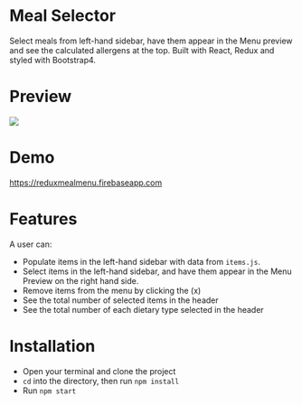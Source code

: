 # Meal Selector

Select meals from left-hand sidebar, have them appear in the Menu preview and see the calculated allergens at the top. 
Built with React, Redux and styled with Bootstrap4.

# Preview
![](menu.gif)

# Demo

https://reduxmealmenu.firebaseapp.com

# Features

A user can: 

- Populate items in the left-hand sidebar with data from `items.js`.
- Select items in the left-hand sidebar, and have them appear in the Menu Preview on the right hand side.
- Remove items from the menu by clicking the (x)
- See the total number of selected items in the header
- See the total number of each dietary type selected in the header

# Installation

- Open your terminal and clone the project
- ```cd``` into the directory, then run ```npm install```
- Run ```npm start```
